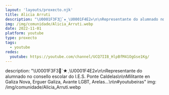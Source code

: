 ```yaml
---
layout: 'layouts/proxecto.njk'
title: Alicia Arruti
description: "\U0001F3F3️‍⚧️`★ˎ\U0001F4E2✊\n\nRepresentante do alumnado no consello escolar do I.E.S. Ponte Caldelas\n\nMilitante en Galiza Nova, Erguer Galiza, Avante LGBT, Arelas…\n\n#youtubeiras"
img: /img/comunidade/Alicia_Arruti.webp
date: 2022-11-01
platform: youtube
type: proxecto
tags:
  - youtube
redes:
  youtube: https://youtube.com/channel/UCQ7IIB_HlpBfM41OgGse1Kg/
---
```

description: "\U0001F3F3️‍⚧️`★ˎ\U0001F4E2✊\n\nRepresentante do alumnado no consello escolar do I.E.S. Ponte Caldelas\n\nMilitante en Galiza Nova, Erguer Galiza, Avante LGBT, Arelas…\n\n#youtubeiras"
img: /img/comunidade/Alicia_Arruti.webp
